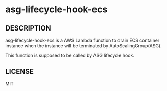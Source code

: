 # asg-lifecycle-hook-ecs

## DESCRIPTION

asg-lifecycle-hook-ecs is a AWS Lambda function to drain ECS container instance when the instance will be terminated by AutoScalingGroup(ASG).

This function is supposed to be called by ASG lifecycle hook.

## LICENSE

MIT

